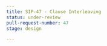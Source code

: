 ```yaml
---
title: SIP-47 - Clause Interleaving
status: under-review
pull-request-number: 47
stage: design

---
```

